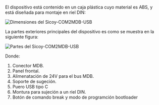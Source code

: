 El dispositivo está contenido en un caja plástica cuyo material es ABS, y está diseñada para montaje en riel DIN:

![Dimensiones del Sicoy-COM2MDB-USB](https://github.com/user-attachments/assets/91bc9894-4d6d-413f-9d7d-555d3a9f086c)


La partes exteriores principales del dispositivo es como se muestra en la siguiente figura:


![Partes del Sicoy-COM2MDB-USB](https://github.com/user-attachments/assets/b865903a-7ac0-4a8b-9027-0a06fb17d815)

Donde:

1. Conector MDB.
2. Panel frontal.
3. Alimenatación de 24V para el bus MDB.
4. Soporte de sugeción.
5. Puero USB tipo C
6. Montura para sujeción a un riel DIN.
7. Botón de comando break y modo de programción bootloader
   



